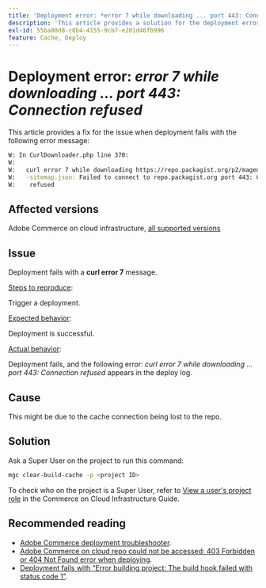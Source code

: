 ```yaml
---
title: 'Deployment error: *error 7 while downloading ... port 443: Connection refused*'
description: 'This article provides a solution for the deployment error: *"error 7 while downloading ... port 443: Connection refused"*.'
exl-id: 55ba80d8-c8b4-4155-9cb7-e201d46fb996
feature: Cache, Deploy
---
```

# Deployment error: *error 7 while downloading ... port 443: Connection refused*

This article provides a fix for the issue when deployment fails with the following error message:

```bash
W: In CurlDownloader.php line 370:
W:
W:   curl error 7 while downloading https://repo.packagist.org/p2/magento/module
W:   -sitemap.json: Failed to connect to repo.packagist.org port 443: Connection
W:    refused
```

## Affected versions

Adobe Commerce on cloud infrastructure, [all supported versions](https://www.adobe.com/content/dam/cc/en/legal/terms/enterprise/pdfs/Adobe-Commerce-Software-Lifecycle-Policy.pdf)

## Issue

Deployment fails with a **curl error 7** message. 

 <u>Steps to reproduce</u>:

 Trigger a deployment.

 <u>Expected behavior</u>:

 Deployment is successful.

 <u>Actual behavior</u>:

 Deployment fails, and the following error: *curl error 7 while downloading ... port 443: Connection refused* appears in the deploy log.

## Cause

 This might be due to the cache connection being lost to the repo.

## Solution

 Ask a Super User on the project to run this command:

 ```bash
 mgc clear-build-cache -p <project ID>
 ```

To check who on the project is a Super User, refer to [View a user's project role](/docs/commerce-cloud-service/user-guide/project/user-access.html?lang=en#view-a-user’s-project-role) in the Commerce on Cloud Infrastructure Guide.

## Recommended reading

* [Adobe Commerce deployment troubleshooter](/docs/commerce-knowledge-base/kb/troubleshooting/deployment/magento-deployment-troubleshooter.html).
* [Adobe Commerce on cloud repo could not be accessed: 403 Forbidden or 404 Not Found error when deploying](/docs/commerce-knowledge-base/kb/troubleshooting/deployment/magento-commerce-cloud-repo-could-not-be-accessed-403-forbidden-or-404-not-found-error-when-deploying.html).
* [Deployment fails with “Error building project: The build hook failed with status code 1”](/docs/commerce-knowledge-base/kb/troubleshooting/deployment/deployment-fails-with-error-building-project-the-build-hook-failed-with-status-code-1.html).

